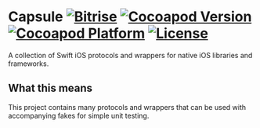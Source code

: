 # Capsule [![Bitrise](https://app.bitrise.io/app/e9b6e9645d7c5731/status.svg?token=9PaWYidx-KT_cmHr0mPagw&branch=master)](https://app.bitrise.io/app/e9b6e9645d7c5731) [![Cocoapod Version](https://img.shields.io/cocoapods/v/Capsule.svg)](https://github.com/rbaumbach/Capsule) [![Cocoapod Platform](https://img.shields.io/badge/platform-iOS-blue.svg)](https://github.com/rbaumbach/Capsule) [![License](https://img.shields.io/dub/l/vibe-d.svg)](https://github.com/rbaumbach/InstagramSimpleOAuth/blob/master/MIT-LICENSE.txt)

A collection of Swift iOS protocols and wrappers for native iOS libraries and frameworks.

## What this means

This project contains many protocols and wrappers that can be used with accompanying fakes for simple unit testing.
